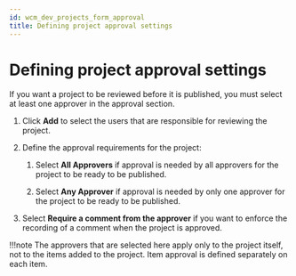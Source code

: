 ```yaml
---
id: wcm_dev_projects_form_approval
title: Defining project approval settings
---
```


# Defining project approval settings


If you want a project to be reviewed before it is published, you must select at least one approver in the approval section.

1.  Click **Add** to select the users that are responsible for reviewing the project.

2.  Define the approval requirements for the project:

    1.  Select **All Approvers** if approval is needed by all approvers for the project to be ready to be published.

    2.  Select **Any Approver** if approval is needed by only one approver for the project to be ready to be published.

3.  Select **Require a comment from the approver** if you want to enforce the recording of a comment when the project is approved.


!!!note
    The approvers that are selected here apply only to the project itself, not to the items added to the project. Item approval is defined separately on each item.

